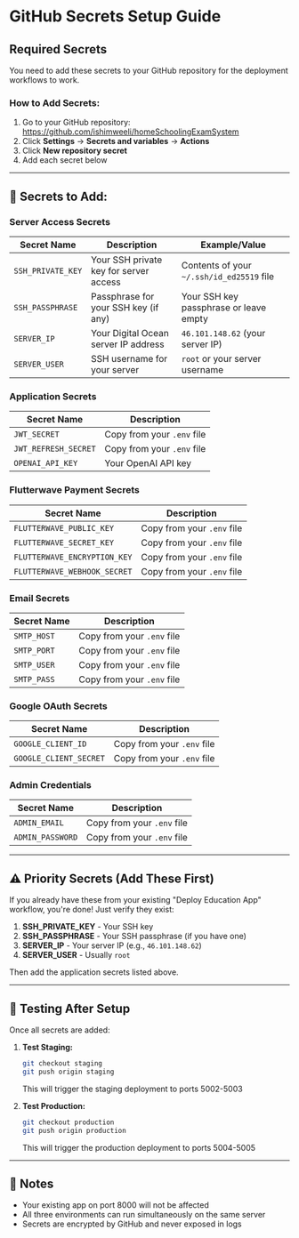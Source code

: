# GitHub Secrets Setup Guide

## Required Secrets

You need to add these secrets to your GitHub repository for the deployment workflows to work.

### How to Add Secrets:

1. Go to your GitHub repository: https://github.com/ishimweeli/homeSchoolingExamSystem
2. Click **Settings** → **Secrets and variables** → **Actions**
3. Click **New repository secret**
4. Add each secret below

---

## 🔐 Secrets to Add:

### Server Access Secrets

| Secret Name | Description | Example/Value |
|-------------|-------------|---------------|
| `SSH_PRIVATE_KEY` | Your SSH private key for server access | Contents of your `~/.ssh/id_ed25519` file |
| `SSH_PASSPHRASE` | Passphrase for your SSH key (if any) | Your SSH key passphrase or leave empty |
| `SERVER_IP` | Your Digital Ocean server IP address | `46.101.148.62` (your server IP) |
| `SERVER_USER` | SSH username for your server | `root` or your server username |

### Application Secrets

| Secret Name | Description |
|-------------|-------------|
| `JWT_SECRET` | Copy from your `.env` file |
| `JWT_REFRESH_SECRET` | Copy from your `.env` file |
| `OPENAI_API_KEY` | Your OpenAI API key |

### Flutterwave Payment Secrets

| Secret Name | Description |
|-------------|-------------|
| `FLUTTERWAVE_PUBLIC_KEY` | Copy from your `.env` file |
| `FLUTTERWAVE_SECRET_KEY` | Copy from your `.env` file |
| `FLUTTERWAVE_ENCRYPTION_KEY` | Copy from your `.env` file |
| `FLUTTERWAVE_WEBHOOK_SECRET` | Copy from your `.env` file |

### Email Secrets

| Secret Name | Description |
|-------------|-------------|
| `SMTP_HOST` | Copy from your `.env` file |
| `SMTP_PORT` | Copy from your `.env` file |
| `SMTP_USER` | Copy from your `.env` file |
| `SMTP_PASS` | Copy from your `.env` file |

### Google OAuth Secrets

| Secret Name | Description |
|-------------|-------------|
| `GOOGLE_CLIENT_ID` | Copy from your `.env` file |
| `GOOGLE_CLIENT_SECRET` | Copy from your `.env` file |

### Admin Credentials

| Secret Name | Description |
|-------------|-------------|
| `ADMIN_EMAIL` | Copy from your `.env` file |
| `ADMIN_PASSWORD` | Copy from your `.env` file |

---

## ⚠️ Priority Secrets (Add These First)

If you already have these from your existing "Deploy Education App" workflow, you're done! Just verify they exist:

1. **SSH_PRIVATE_KEY** - Your SSH key
2. **SSH_PASSPHRASE** - Your SSH passphrase (if you have one)
3. **SERVER_IP** - Your server IP (e.g., `46.101.148.62`)
4. **SERVER_USER** - Usually `root`

Then add the application secrets listed above.

---

## 🧪 Testing After Setup

Once all secrets are added:

1. **Test Staging:**
   ```bash
   git checkout staging
   git push origin staging
   ```
   This will trigger the staging deployment to ports 5002-5003

2. **Test Production:**
   ```bash
   git checkout production
   git push origin production
   ```
   This will trigger the production deployment to ports 5004-5005

---

## 📝 Notes

- Your existing app on port 8000 will not be affected
- All three environments can run simultaneously on the same server
- Secrets are encrypted by GitHub and never exposed in logs
